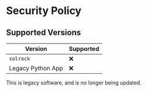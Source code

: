 # Security Policy

## Supported Versions

| Version           | Supported          |
| ----------------- | ------------------ |
| `solrock`         | :x: |
| Legacy Python App | :x:                |


This is legacy software, and is no longer being updated.
